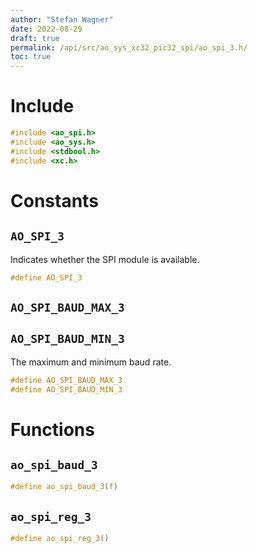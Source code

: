 ```yaml
---
author: "Stefan Wagner"
date: 2022-08-29
draft: true
permalink: /api/src/ao_sys_xc32_pic32_spi/ao_spi_3.h/
toc: true
---
```


# Include

```c
#include <ao_spi.h>
#include <ao_sys.h>
#include <stdbool.h>
#include <xc.h>
```

# Constants

## `AO_SPI_3`

Indicates whether the SPI module is available.

```c
#define AO_SPI_3
```

## `AO_SPI_BAUD_MAX_3`
## `AO_SPI_BAUD_MIN_3`

The maximum and minimum baud rate.

```c
#define AO_SPI_BAUD_MAX_3
#define AO_SPI_BAUD_MIN_3
```

# Functions

## `ao_spi_baud_3`

```c
#define ao_spi_baud_3(f)
```

## `ao_spi_reg_3`

```c
#define ao_spi_reg_3()
```
